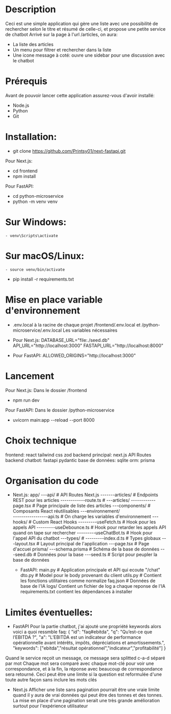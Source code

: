 # Description

Ceci est une simple application qui gère une liste avec une possibilité de rechercher selon le titre et résumé de celle-ci, et propose une petite service de chatbot
Arrivé sur la page à l'url /articles, on aura:

- La liste des articles
- Un menu pour filtrer et rechercher dans la liste
- Une icone message à coté: ouvre une sidebar pour une discussion avec le chatbot

# Prérequis

Avant de pouvoir lancer cette application assurez-vous d'avoir installé:

- Node.js
- Python
- Git

# Installation:

- git clone https://github.com/Printsy01/next-fastapi.git

Pour Next.js:

- cd frontend
- npm install

Pour FastAPI:

- cd python-microservice
- python -m venv venv

# Sur Windows:

    - venv\Scripts\activate

# Sur macOS/Linux:

    - source venv/bin/activate

- pip install -r requirements.txt

# Mise en place variable d'environnement

- .env.local à la racine de chaque projet /frontend/.env.local et /python-microservice/.env.local
  Les variables nécessaires

- Pour Next.js:
  DATABASE_URL="file:./seed.db"
  API_URL="http://localhost:3000"
  FASTAPI_URL="http://localhost:8000"

- Pour FastAPI:
  ALLOWED_ORIGINS="http://localhost:3000"

# Lancement

Pour Next.js:
Dans le dossier /frontend

- npm run dev

Pour FastAPI:
Dans le dossier /python-microservice

- uvicorn main:app --reload --port 8000

# Choix technique

frontend: react tailwind css zod
backend principal: next.js API Routes
backend chatbot: fastapi pydantic
base de données: sqlite
orm: prisma

# Organisation du code

- Next.js:
  app/
  ---api/ # API Routes Next.js
  -------articles/ # Endpoints REST pour les articles
  ------------route.ts #
  ---articles/
  ------------page.tsx # Page principale de liste des articles
  ---components/ # Composants React réutilisables
  ---environnement/  
  -----------------api.ts # On charge les variables d'environnement
  ---hooks/ # Custom React Hooks
  ---------useFetch.ts # Hook pour les appels API
  ---------useDebounce.ts # Hook pour retarder les appels API quand on tape sur rechercher
  ---------useChatBot.ts # Hook pour l'appel API du chatbot
  ---types/ #
  ---------index.d.ts # Types globaux
  ---layout.tsx # Layout principal de l'application
  ---page.tsx # Page d'accuei
  prisma/
  ---schema.prisma # Schéma de la base de données
  ---seed.db # Données pour la base
  ---seed.ts # Script pour peupler la base de données

  - FastAPI:
    main.py # Application principale et API qui ecoute "/chat"
    dto.py # Model pour le body provenant du client
    utils.py # Contient les fonctions utilitaires comme normalize
    faq.json # Données de base de l'IA
    logs/ Contient un fichier de log a chaque reponse de l'IA
    requirements.txt contient les dépendances à installer

# Limites éventuelles:

- FastAPI
  Pour la partie chatbot, j'ai ajouté une propriété keywords alors voici a quoi ressmble faq:
  {
  "id": "faq#ebitda",
  "q": "Qu’est-ce que l’EBITDA ?",
  "a": "L’EBITDA est un indicateur de performance opérationnelle avant intérêts, impôts, dépréciations et amortissements.",
  "keywords": ["ebitda","résultat opérationnel","indicateur","profitabilité"]
  }

Quand le service reçoit un message, ce message sera splitted c-a-d séparé par mot
Chaque mot sera comparé avec chaque mot-clé pour voir une correspondance, et à la fin, la réponse avec beaucoup de correspondance sera retourné. Ceci peut être une limite si la question est reformulée d'une toute autre façon sans inclure les mots clés

- Next.js
  Afficher une liste sans pagination pourrait être une vraie limite quand il y aura de vrai données qui peut être des tonnes et des tonnes. La mise en place d'une pagination serait une très grande amélioration surtout pour l'expérience utilisateur
